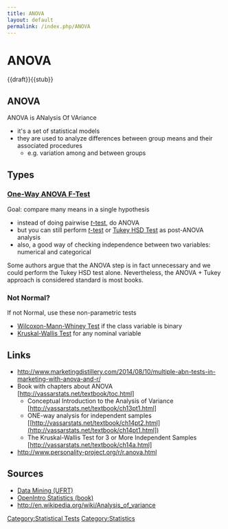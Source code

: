 ```yaml
---
title: ANOVA
layout: default
permalink: /index.php/ANOVA
---
```


# ANOVA

{{draft}}{{stub}}

## ANOVA
ANOVA is ANalysis Of VAriance
- it's a set of statistical models 
- they are used to analyze differences between group means and their associated procedures
  - e.g. variation among and between groups 


## Types
### [One-Way ANOVA F-Test](One-Way_ANOVA_F-Test)
Goal: compare many means in a single hypothesis 
- instead of doing pairwise [$t$-test](t-tests), do ANOVA
- but you can still perform [$t$-test](t-tests) or [Tukey HSD Test](Tukey_HSD_Test) as post-ANOVA analysis
- also, a good way of checking independence between two variables: numerical and categorical 

Some authors argue that the ANOVA step is in fact unnecessary and we could perform the Tukey HSD test alone. Nevertheless, the ANOVA + Tukey approach is considered standard is most books.


### Not Normal?
If not Normal, use these non-parametric tests
- [Wilcoxon-Mann-Whiney Test](Wilcoxon-Mann-Whiney_Test) if the class variable is binary 
- [Kruskal-Wallis Test](Kruskal-Wallis_Test) for any nominal variable 


## Links
- http://www.marketingdistillery.com/2014/08/10/multiple-abn-tests-in-marketing-with-anova-and-r/
- Book with chapters about ANOVA [http://vassarstats.net/textbook/toc.html]
  - Conceptual Introduction to the Analysis of Variance [http://vassarstats.net/textbook/ch13pt1.html]
  - ONE-way analysis for independent samples [[http://vassarstats.net/textbook/ch14pt2.html](http://vassarstats.net/textbook/ch14pt1.html])
  - The Kruskal-Wallis Test for 3 or More Independent Samples [http://vassarstats.net/textbook/ch14a.html]
- http://www.personality-project.org/r/r.anova.html


## Sources
- [Data Mining (UFRT)](Data_Mining_(UFRT))
- [OpenIntro Statistics (book)](OpenIntro_Statistics_(book))
- http://en.wikipedia.org/wiki/Analysis_of_variance

[Category:Statistical Tests](Category_Statistical_Tests)
[Category:Statistics](Category_Statistics)